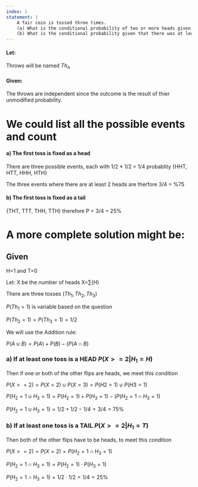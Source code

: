 ```yaml
---
index: 1
statement: |
    A fair coin is tossed three times.  
    (a) What is the conditional probability of two or more heads given that there was at least one head?  
    (b) What is the conditional probability given that there was at least on tail?
---
```

#### Let:

Throws will be named $Th_n$ 

#### Given: 
     
The throws are independent since the outcome is the result of thier unmodified probability.

# We could list all the possible events and count

#### a) The first toss is fixed as a head

There are three possible events, each with 1/2 * 1/2 = 1/4 probablity 
{HHT, HTT, HHH, HTH}

The three events where there are at least 2 heads are 
therfore 3/4 = %75


#### b) The first toss is fixed as a tail

{THT, TTT, THH, TTH) therefore P = 3/4 = 25%


# A more complete solution might be:

## Given

H=1 and T=0

Let: X be the number of heads X=$\sum(H)$

There are three tosses ($Th_1, Th_2, Th_3$)
        
$P(Th_1=1)$ is variable based on the question

$P(Th_2=1) = P(Th_3=1) = 1/2$

We will use the Addition rule: 

$P(A \cup B) = P(A) + P(B) - (P(A \cap B)$


### a) If at least one toss is a HEAD  $P(X>=2|H_1=H)$

Then if one or both of the other flips are heads, we meet this condition

$P(X>=2) = P(X=2) \cup P(X=3) = P(H2=1) \cup P(H3=1)$

$P(H_2=1 \cup H_3=1) = P(H_2=1) + P(H_3=1) - (P(H_2=1 \cap H_3=1)$

$P(H_2=1 \cup H_3=1) = 1/2 + 1/2 - 1/4 = 3/4 = 75\%$

### b) If at least one toss is a TAIL  $P(X>=2|H_1=T)$

Then both of the other flips have to be heads, to meet this condition

$P(X>=2) = P(X=2) = P(H_2=1 \cap H_3=1)$

$P(H_2=1 \cap H_3=1) = P(H_2=1) \cdot P(H_3=1)$

$P(H_2=1 \cap H_3=1) = 1/2 \cdot 1/2 = 1/4 = 25\%$
